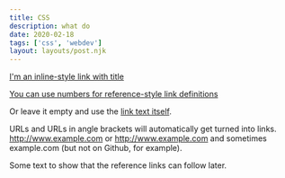 ```yaml
---
title: CSS
description: what do
date: 2020-02-18
tags: ['css', 'webdev']
layout: layouts/post.njk
---
```




[I'm an inline-style link with title](https://www.google.com "Google's Homepage")

[You can use numbers for reference-style link definitions][1]

Or leave it empty and use the [link text itself].

URLs and URLs in angle brackets will automatically get turned into links. 
http://www.example.com or <http://www.example.com> and sometimes 
example.com (but not on Github, for example).

Some text to show that the reference links can follow later.

[arbitrary case-insensitive reference text]: https://www.mozilla.org
[1]: http://slashdot.org
[link text itself]: http://www.reddit.com
